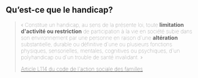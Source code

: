 <!-- .slide: class="with-code-bg-dark" -->
<!-- .slide: class="quote-slide" -->

## Qu’est-ce que le handicap?

<blockquote style="font-weight: lighter">
  <p>
    &laquo; Constitue un handicap, au sens de la présente loi, toute <strong>limitation d'activité ou restriction</strong> de participation à la vie en société subie dans son environnement par une personne en raison d'une <strong>altération</strong> substantielle, durable ou définitive d'une ou plusieurs fonctions physiques, sensorielles, mentales, cognitives ou psychiques, d'un polyhandicap ou d'un trouble de santé invalidant. &raquo;
  <p>
  <figcaption>
    <a href='https://www.legifrance.gouv.fr/codes/article_lc/LEGIARTI000006796446/'>Article L114 du code de l'action sociale des familles</a>
  </figcaption>
</blockquote>



